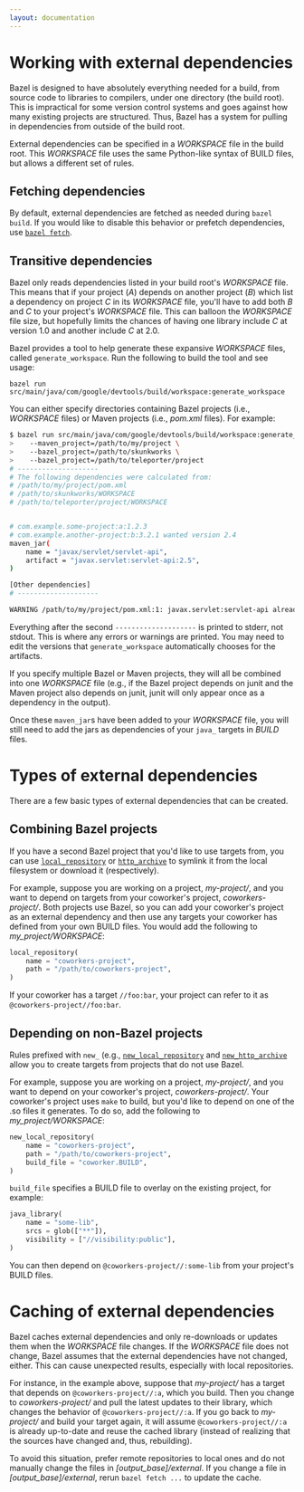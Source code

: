 ```yaml
---
layout: documentation
---
```


# Working with external dependencies

Bazel is designed to have absolutely everything needed for a build, from source
code to libraries to compilers, under one directory (the build root). This is
impractical for some version control systems and goes against how many existing
projects are structured. Thus, Bazel has a system for pulling in dependencies
from outside of the build root.

External dependencies can be specified in a _WORKSPACE_ file in the build root.
This _WORKSPACE_ file uses the same Python-like syntax of BUILD files, but
allows a different set of rules.

## Fetching dependencies

By default, external dependencies are fetched as needed during `bazel build`. If
you would like to disable this behavior or prefetch dependencies, use
[`bazel fetch`](http://bazel.io/docs/bazel-user-manual.html#fetch).

## Transitive dependencies

Bazel only reads dependencies listed in your build root's _WORKSPACE_ file. This
means that if your project (_A_) depends on another project (_B_) which list a
dependency on project _C_ in its _WORKSPACE_ file, you'll have to add both _B_
and _C_ to your project's _WORKSPACE_ file. This can balloon the _WORKSPACE_
file size, but hopefully limits the chances of having one library include _C_
at version 1.0 and another include _C_ at 2.0.

Bazel provides a tool to help generate these expansive _WORKSPACE_ files, called
`generate_workspace`. Run the following to build the tool and see usage:

```
bazel run src/main/java/com/google/devtools/build/workspace:generate_workspace
```

You can either specify directories containing Bazel projects (i.e., _WORKSPACE_
files) or Maven projects (i.e., _pom.xml_ files).  For example:

```bash
$ bazel run src/main/java/com/google/devtools/build/workspace:generate_workspace \
>    --maven_project=/path/to/my/project \
>    --bazel_project=/path/to/skunkworks \
>    --bazel_project=/path/to/teleporter/project
# --------------------
# The following dependencies were calculated from:
# /path/to/my/project/pom.xml
# /path/to/skunkworks/WORKSPACE
# /path/to/teleporter/project/WORKSPACE


# com.example.some-project:a:1.2.3
# com.example.another-project:b:3.2.1 wanted version 2.4
maven_jar(
    name = "javax/servlet/servlet-api",
    artifact = "javax.servlet:servlet-api:2.5",
)

[Other dependencies]
# --------------------

WARNING /path/to/my/project/pom.xml:1: javax.servlet:servlet-api already processed for version 2.5 but com.example.another-project:b:3.2.1 wants version 2.4, ignoring.
```
Everything after the second `--------------------` is printed to stderr, not
stdout. This is where any errors or warnings are printed. You may need to edit
the versions that `generate_workspace` automatically chooses for the artifacts.

If you specify multiple Bazel or Maven projects, they will all be combined into
one _WORKSPACE_ file (e.g., if the Bazel project depends on junit and the Maven
project also depends on junit, junit will only appear once as a dependency in
the output).

Once these `maven_jar`s have been added to your _WORKSPACE_ file, you will still
need to add the jars as dependencies of your `java_` targets in _BUILD_ files.

# Types of external dependencies

There are a few basic types of external dependencies that can be created.

## Combining Bazel projects

If you have a second Bazel project that you'd like to use targets from, you can
use
[`local_repository`](http://bazel.io/docs/build-encyclopedia.html#local_repository)
or [`http_archive`](http://bazel.io/docs/build-encyclopedia.html#http_archive)
to symlink it from the local filesystem or download it (respectively).

For example, suppose you are working on a project, _my-project/_, and you want
to depend on targets from your coworker's project, _coworkers-project/_. Both
projects use Bazel, so you can add your coworker's project as an external
dependency and then use any targets your coworker has defined from your own
BUILD files. You would add the following to _my\_project/WORKSPACE_:

```python
local_repository(
    name = "coworkers-project",
    path = "/path/to/coworkers-project",
)
```

If your coworker has a target `//foo:bar`, your project can refer to it as
`@coworkers-project//foo:bar`.

## Depending on non-Bazel projects

Rules prefixed with `new_` (e.g.,
[`new_local_repository`](http://bazel.io/docs/build-encyclopedia.html#new_local_repository)
and [`new_http_archive`](http://bazel.io/docs/build-encyclopedia.html#new_http_archive)
allow you to create targets from projects that do not use Bazel.

For example, suppose you are working on a project, _my-project/_, and you want
to depend on your coworker's project, _coworkers-project/_. Your coworker's
project uses `make` to build, but you'd like to depend on one of the .so files
it generates. To do so, add the following to _my\_project/WORKSPACE_:

```python
new_local_repository(
    name = "coworkers-project",
    path = "/path/to/coworkers-project",
    build_file = "coworker.BUILD",
)
```

`build_file` specifies a BUILD file to overlay on the existing project, for
example:

```python
java_library(
    name = "some-lib",
    srcs = glob(["**"]),
    visibility = ["//visibility:public"],
)
```

You can then depend on `@coworkers-project//:some-lib` from your project's BUILD
files.

# Caching of external dependencies

Bazel caches external dependencies and only re-downloads or updates them when
the _WORKSPACE_ file changes. If the _WORKSPACE_ file does not change, Bazel
assumes that the external dependencies have not changed, either. This can cause
unexpected results, especially with local repositories.

For instance, in the example above, suppose that _my-project/_ has a target that
depends on `@coworkers-project//:a`, which you build. Then you change to
_coworkers-project/_ and pull the latest updates to their library, which changes
the behavior of `@coworkers-project//:a`. If you go back to _my-project/_ and
build your target again, it will assume `@coworkers-project//:a` is already
up-to-date and reuse the cached library (instead of realizing that the sources
have changed and, thus, rebuilding).

To avoid this situation, prefer remote repositories to local ones and do not
manually change the files in _\[output\_base\]/external_. If you change a file
in _\[output\_base\]/external_, rerun `bazel fetch ...` to update the cache.
